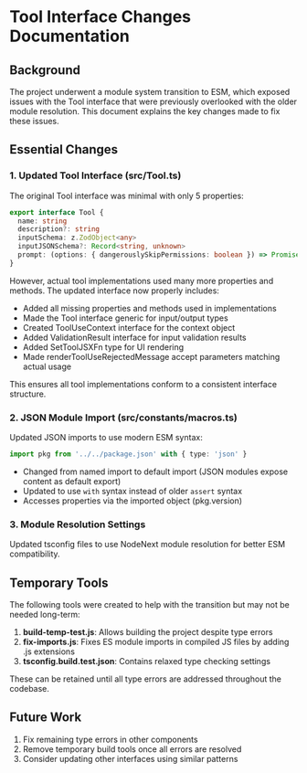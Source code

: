 # Tool Interface Changes Documentation

## Background

The project underwent a module system transition to ESM, which exposed issues with the Tool interface that were previously overlooked with the older module resolution. This document explains the key changes made to fix these issues.

## Essential Changes

### 1. Updated Tool Interface (src/Tool.ts)

The original Tool interface was minimal with only 5 properties:
```typescript
export interface Tool {
  name: string
  description?: string
  inputSchema: z.ZodObject<any>
  inputJSONSchema?: Record<string, unknown>
  prompt: (options: { dangerouslySkipPermissions: boolean }) => Promise<string>
}
```

However, actual tool implementations used many more properties and methods. The updated interface now properly includes:

- Added all missing properties and methods used in implementations
- Made the Tool interface generic for input/output types
- Created ToolUseContext interface for the context object
- Added ValidationResult interface for input validation results
- Added SetToolJSXFn type for UI rendering
- Made renderToolUseRejectedMessage accept parameters matching actual usage

This ensures all tool implementations conform to a consistent interface structure.

### 2. JSON Module Import (src/constants/macros.ts)

Updated JSON imports to use modern ESM syntax:
```typescript
import pkg from '../../package.json' with { type: 'json' }
```

- Changed from named import to default import (JSON modules expose content as default export)
- Updated to use `with` syntax instead of older `assert` syntax
- Accesses properties via the imported object (pkg.version)

### 3. Module Resolution Settings

Updated tsconfig files to use NodeNext module resolution for better ESM compatibility.

## Temporary Tools

The following tools were created to help with the transition but may not be needed long-term:

1. **build-temp-test.js**: Allows building the project despite type errors
2. **fix-imports.js**: Fixes ES module imports in compiled JS files by adding .js extensions
3. **tsconfig.build.test.json**: Contains relaxed type checking settings

These can be retained until all type errors are addressed throughout the codebase.

## Future Work

1. Fix remaining type errors in other components
2. Remove temporary build tools once all errors are resolved
3. Consider updating other interfaces using similar patterns
